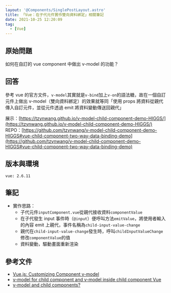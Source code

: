 ```yaml
---
layout: '@Components/SinglePostLayout.astro'
title: 「Vue：在子代元件實作雙向資料綁定」相關筆記
date: 2021-10-25 12:20:09
tag:
  - [Vue]
---
```


## 原始問題

如何在自訂的 vue component 中做出 v-model 的功能？

## 回答

參考 vue 的官方文件，`v-model`其實就是`v-bind`加上`v-on`的語法糖，故在一個自訂元件上做出 v-model（雙向資料綁定）的效果就等同「使用 props 將資料從親代傳入自訂元件，並從元件透過 emit 將資料變動傳送回親代」

展示：[https://tzynwang.github.io/v-model-child-component-demo-HIGGS/](https://tzynwang.github.io/v-model-child-component-demo-HIGGS/)
REPO：[https://github.com/tzynwang/v-model-child-component-demo-HIGGS#vue-child-component-two-way-data-binding-demo](https://github.com/tzynwang/v-model-child-component-demo-HIGGS#vue-child-component-two-way-data-binding-demo)

## 版本與環境

```
vue: 2.6.11
```

## 筆記

<script src="https://gist.github.com/tzynwang/24f924ee7295f6c08f7b47a0759d0576.js"></script>

- 實作思路：
  - 子代元件`inputComponent.vue`從親代接收資料`componentValue`
  - 在子代發生 input 事件時（`@input`）便呼叫方法`emitValue`，將使用者輸入的內容 emit 上親代，事件名稱為`child-input-value-change`
  - 親代在`child-input-value-change`發生時，呼叫`childInputValueChange`修改`componentValue`的值
  - 資料變動，驅動畫面重新渲染

## 參考文件

- [Vue.js: Customizing Component v-model](https://vuejs.org/v2/guide/components-custom-events.html#Customizing-Component-v-model)
- [v-model for child component and v-model inside child component Vue](https://stackoverflow.com/questions/52249365/v-model-for-child-component-and-v-model-inside-child-component-vue/)
- [v-model and child components?](https://stackoverflow.com/questions/47311936/v-model-and-child-components)
